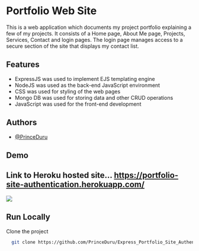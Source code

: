 
# Portfolio Web Site

This is a web application which documents my project portfolio explaining a few of my projects. 
It consists of a Home page, About Me page, Projects, Services, Contact and login pages.
The login page manages access to a secure section of the site that displays my contact list.
## Features

- ExpressJS was used to implement EJS templating engine
- NodeJS was used as the back-end JavaScript environment
- CSS was used for styling of the web pages
- Mongo DB was used for storing data and other CRUD operations
- JavaScript was used for the front-end development

## Authors

- [@PrinceDuru](https://github.com/PrinceDuru)


## Demo

## Link to Heroku hosted site... https://portfolio-site-authentication.herokuapp.com/

<p><img src="https://github.com/PrinceDuru/Express_Portfolio_Site_Authentication/blob/master/portfolio_site_demo.gif" /></p>


## Run Locally

Clone the project

```bash
  git clone https://github.com/PrinceDuru/Express_Portfolio_Site_Authentication
```




